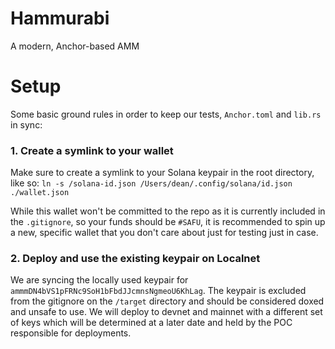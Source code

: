 # Hammurabi
A modern, Anchor-based AMM

# Setup
Some basic ground rules in order to keep our tests, `Anchor.toml` and `lib.rs` in sync:

### 1. Create a symlink to your wallet
Make sure to create a symlink to your Solana keypair in the root directory, like so:
`ln -s /solana-id.json /Users/dean/.config/solana/id.json ./wallet.json`

While this wallet won't be committed to the repo as it is currently included in the `.gitignore`, so your funds should be `#SAFU`, it is recommended to spin up a new, specific wallet that you don't care about just for testing just in case.

### 2. Deploy and use the existing keypair on Localnet
We are syncing the locally used keypair for `ammmDN4bVS1pFRNc9SoH1bFbdJJcmnsNgmeoU6KhLag`. The keypair is excluded from the gitignore on the `/target` directory and should be considered doxed and unsafe to use. We will deploy to devnet and mainnet with a different set of keys which will be determined at a later date and held by the POC responsible for deployments.
